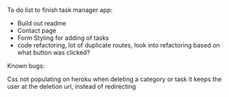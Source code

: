 To do list to finish task manager app:

- Build out readme
- Contact page
- Form Styling for adding of tasks
- code refactoring, lot of duplicate routes, look into refactoring based on what button was clicked?

Known bugs:

Css not populating on heroku
when deleting a category or task it keeps the user at the deletion url, instead of redirecting
